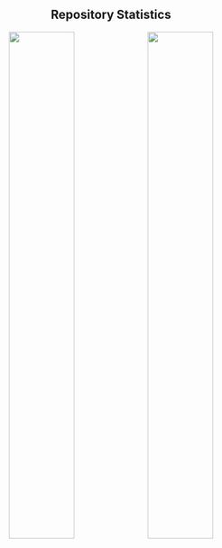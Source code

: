 <h2 align="center">Repository Statistics</h2>

<div align="center">
  <!-- GitHub Stats -->
  <img src="https://github-readme-stats.vercel.app/api?username=obfstr&show_icons=true&theme=dark" width="48%" />

  <!-- Contribution Streak -->
  <img src="https://github-readme-streak-stats.herokuapp.com/?user=obfstr&theme=dark" width="48%" />
</div>
